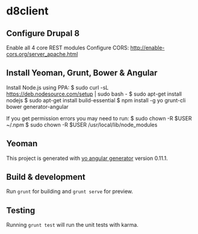 # d8client

Configure Drupal 8
------------------

Enable all 4 core REST modules
Configure CORS: http://enable-cors.org/server_apache.html

Install Yeoman, Grunt, Bower & Angular
--------------------------------------

Install Node.js using PPA:
$ sudo curl -sL https://deb.nodesource.com/setup | sudo bash -
$ sudo apt-get install nodejs
$ sudo apt-get install build-essential
$ npm install -g yo grunt-cli bower generator-angular

If you get permission errors you may need to run:
$ sudo chown -R $USER ~/.npm
$ sudo chown -R $USER /usr/local/lib/node_modules


## Yeoman

This project is generated with [yo angular generator](https://github.com/yeoman/generator-angular)
version 0.11.1.

## Build & development

Run `grunt` for building and `grunt serve` for preview.

## Testing

Running `grunt test` will run the unit tests with karma.
